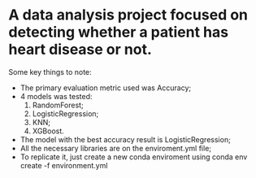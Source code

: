 # A data analysis project focused on detecting whether a patient has heart disease or not.
Some key things to note:
* The primary evaluation metric used was Accuracy;
* 4 models was tested:
  1. RandomForest;
  2. LogisticRegression;
  3. KNN;
  4. XGBoost.
* The model with the best accuracy result is LogisticRegression;
* All the necessary libraries are on the enviroment.yml file;
* To replicate it, just create a new conda enviroment using conda env create -f environment.yml
